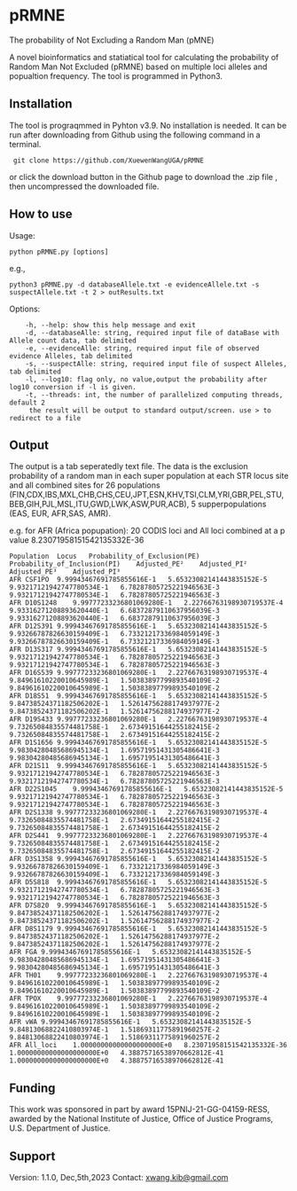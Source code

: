 # pRMNE
The probability of Not Excluding a Random Man  (pMNE)

A novel bioinformatics and statiatical tool for calculating the probability of Random Man Not Excluded (pRMNE) based on multiple loci alleles and popualtion frequency.
The tool is programmed in Python3.

## Installation

The tool is prograqmmed in Pyhton v3.9. No installation is needed. It can be run after downloading from Github using the following command in a terminal.

` git clone https://github.com/XuewenWangUGA/pRMNE`


or click the download button in the Github page to download the .zip file , then uncompressed the downloaded file.

## How to use

Usage: 

`python pRMNE.py [options]`

e.g., 

`python3 pRMNE.py -d databaseAllele.txt -e evidenceAllele.txt -s suspectAllele.txt -t 2 > outResults.txt`

Options:
    
        -h, --help: show this help message and exit
        -d, --databaseAlle: string, required input file of dataBase with Allele count data, tab delimited
        -e, --evidenceAlle: string, required input file of observed evidence Alleles, tab delimited
        -s, --suspectAlle: string, required input file of suspect Alleles, tab delimited
        -l, --log10: flag only, no value,output the probability after log10 conversion if -l is given.
        -t, --threads: int, the number of parallelized computing threads, default 2
         the result will be output to standard output/screen. use > to redirect to a file
    
## Output

The output is a tab seperatedly text file. The data is the exclusion probability of a random man in each super population at each STR locus site and all combined sites for  26 populations (FIN,CDX,IBS,MXL,CHB,CHS,CEU,JPT,ESN,KHV,TSI,CLM,YRI,GBR,PEL,STU,BEB,GIH,PJL,MSL,ITU,GWD,LWK,ASW,PUR,ACB), 5 supperpopulations (EAS, EUR, AFR,SAS, AMR).

e.g. for AFR (Africa popupation): 20 CODIS loci and  All loci combined at a p value 8.23071958151542135332E-36

    Population	Locus	Probability_of_Exclusion(PE)	Probability_of_Inclusion(PI)	Adjusted_PE²	Adjusted_PI²	Adjusted_PE³	Adjusted_PI³
    AFR	CSF1PO	9.99943467691785855616E-1	5.65323082141443835152E-5	9.93217121942747780534E-1	6.78287805725221946563E-3	9.93217121942747780534E-1	6.78287805725221946563E-3
    AFR	D10S1248	9.99777233236801069280E-1	2.22766763198930719537E-4	9.93316271208893620440E-1	6.68372879110637956039E-3	9.93316271208893620440E-1	6.68372879110637956039E-3
    AFR	D12S391	9.99943467691785855616E-1	5.65323082141443835152E-5	9.93266787826630159409E-1	6.73321217336984059149E-3	9.93266787826630159409E-1	6.73321217336984059149E-3
    AFR	D13S317	9.99943467691785855616E-1	5.65323082141443835152E-5	9.93217121942747780534E-1	6.78287805725221946563E-3	9.93217121942747780534E-1	6.78287805725221946563E-3
    AFR	D16S539	9.99777233236801069280E-1	2.22766763198930719537E-4	9.84961610220010645989E-1	1.50383897799893540109E-2	9.84961610220010645989E-1	1.50383897799893540109E-2
    AFR	D18S51	9.99943467691785855616E-1	5.65323082141443835152E-5	9.84738524371182506202E-1	1.52614756288174937977E-2	9.84738524371182506202E-1	1.52614756288174937977E-2
    AFR	D19S433	9.99777233236801069280E-1	2.22766763198930719537E-4	9.73265084835574481758E-1	2.67349151644255182415E-2	9.73265084835574481758E-1	2.67349151644255182415E-2
    AFR	D1S1656	9.99943467691785855616E-1	5.65323082141443835152E-5	9.98304280485686945134E-1	1.69571951431305486641E-3	9.98304280485686945134E-1	1.69571951431305486641E-3
    AFR	D21S11	9.99943467691785855616E-1	5.65323082141443835152E-5	9.93217121942747780534E-1	6.78287805725221946563E-3	9.93217121942747780534E-1	6.78287805725221946563E-3
    AFR	D22S1045	9.99943467691785855616E-1	5.65323082141443835152E-5	9.93217121942747780534E-1	6.78287805725221946563E-3	9.93217121942747780534E-1	6.78287805725221946563E-3
    AFR	D2S1338	9.99777233236801069280E-1	2.22766763198930719537E-4	9.73265084835574481758E-1	2.67349151644255182415E-2	9.73265084835574481758E-1	2.67349151644255182415E-2
    AFR	D2S441	9.99777233236801069280E-1	2.22766763198930719537E-4	9.73265084835574481758E-1	2.67349151644255182415E-2	9.73265084835574481758E-1	2.67349151644255182415E-2
    AFR	D3S1358	9.99943467691785855616E-1	5.65323082141443835152E-5	9.93266787826630159409E-1	6.73321217336984059149E-3	9.93266787826630159409E-1	6.73321217336984059149E-3
    AFR	D5S818	9.99943467691785855616E-1	5.65323082141443835152E-5	9.93217121942747780534E-1	6.78287805725221946563E-3	9.93217121942747780534E-1	6.78287805725221946563E-3
    AFR	D7S820	9.99943467691785855616E-1	5.65323082141443835152E-5	9.84738524371182506202E-1	1.52614756288174937977E-2	9.84738524371182506202E-1	1.52614756288174937977E-2
    AFR	D8S1179	9.99943467691785855616E-1	5.65323082141443835152E-5	9.84738524371182506202E-1	1.52614756288174937977E-2	9.84738524371182506202E-1	1.52614756288174937977E-2
    AFR	FGA	9.99943467691785855616E-1	5.65323082141443835152E-5	9.98304280485686945134E-1	1.69571951431305486641E-3	9.98304280485686945134E-1	1.69571951431305486641E-3
    AFR	TH01	9.99777233236801069280E-1	2.22766763198930719537E-4	9.84961610220010645989E-1	1.50383897799893540109E-2	9.84961610220010645989E-1	1.50383897799893540109E-2
    AFR	TPOX	9.99777233236801069280E-1	2.22766763198930719537E-4	9.84961610220010645989E-1	1.50383897799893540109E-2	9.84961610220010645989E-1	1.50383897799893540109E-2
    AFR	vWA	9.99943467691785855616E-1	5.65323082141443835152E-5	9.84813068822410803974E-1	1.51869311775891960257E-2	9.84813068822410803974E-1	1.51869311775891960257E-2
    AFR	All_loci	1.00000000000000000000E+0	8.23071958151542135332E-36	1.00000000000000000000E+0	4.38875716538970662812E-41	1.00000000000000000000E+0	4.38875716538970662812E-41


## Funding

This work was sponsored in part by award 15PNIJ-21-GG-04159-RESS, awarded by the National Institute of Justice, Office of Justice Programs, U.S. Department of Justice.

## Support

Version: 1.1.0, Dec,5th,2023
Contact: xwang.kib@gmail.com
